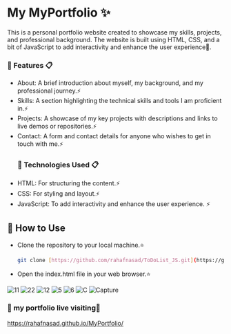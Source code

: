 
# My MyPortfolio ✨
This is a personal portfolio website created to showcase my skills, projects, and professional background. The website is built using HTML, CSS, and a bit of JavaScript to add interactivity and enhance the user experience📍.
###  📌  Features 📋
- About: A brief introduction about myself, my background, and my professional journey.⚡️
- Skills: A section highlighting the technical skills and tools I am proficient in.⚡️
- Projects: A showcase of my key projects with descriptions and links to live demos or repositories.⚡️
- Contact: A form and contact details for anyone who wishes to get in touch with me.⚡️
  ### 📌 Technologies Used 📋
- HTML: For structuring the content.⚡️
- CSS: For styling and layout.⚡️
- JavaScript: To add interactivity and enhance the user experience. ⚡️

## 📌 How to Use

- Clone the repository to your local machine.⭐️
  
     ```bash
    git clone [https://github.com/rahafnasad/ToDoList_JS.git](https://github.com/rahafnasad/MyPortfolio.git)

    ```
- Open the index.html file in your web browser.⭐️
  
![11](https://github.com/user-attachments/assets/45714f88-aae0-4a91-9e1f-b174d42f9d3f)
![22](https://github.com/user-attachments/assets/7f3041a6-a69e-498b-ade6-d0e6c42bb93a)
![12](https://github.com/user-attachments/assets/85cb1f9e-e81e-431f-b2c4-99262ddfa52f)
![5](https://github.com/user-attachments/assets/77e18c23-77b0-4597-8cf7-7805acfea8e5)
![6](https://github.com/user-attachments/assets/980676fa-4631-4f14-8258-9b7372550cc6)
![C](https://github.com/user-attachments/assets/083c0a66-ee15-4ab8-a142-1426b20e8ac6)
![Capture](https://github.com/user-attachments/assets/8d213e6e-4ef0-4ea3-8274-83c8c40ba7a0)

### 📌 my portfolio live visiting🔗
https://rahafnasad.github.io/MyPortfolio/

